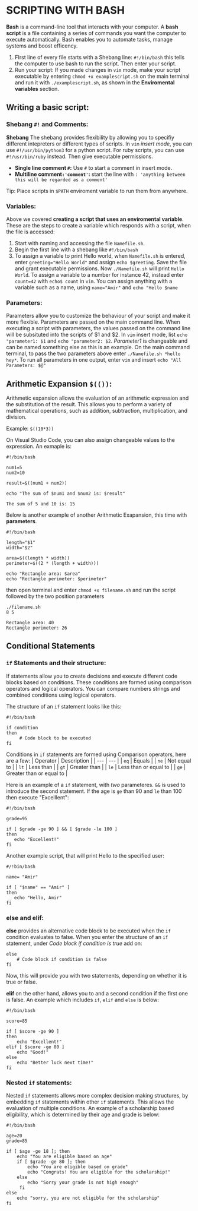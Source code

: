 # **SCRIPTING WITH BASH**

**Bash** is a command-line tool that interacts with your computer. A **bash script** is a file containing a series of commands you want the computer to execute automatically.
Bash enables you to automate tasks, manage systems and boost efficency.

1) FIrst line of every file starts with a Shebang line: `#!/bin/bash` this tells the computer to use bash to run the script. Then enter your script. 
2) Run your script: If you made changes in `vim` mode, make your script executable by entering `chmod +x examplescript.sh` on the main terminal and run it with `./examplescript.sh`, as shown in the **Enviromental variables** section. 

## **Writing a basic script**:

### **Shebang `#!` and Comments**:
**Shebang** The shebang provides flexibility by allowing you to specifiy different intepreters or different types of scripts. In `vim` *insert mode*, you can use `#!/usr/bin/python3` for a python script. For ruby scripts, you can use `#!/usr/bin/ruby` instead. Then give executable permissions. 

- **Single line comment `#`:** Use `#` to start a comment in insert mode. 
- **Multiline comment`:'comment'`:** start the line with `: 'anything between this will be regarded as a comment'`

Tip: Place scripts in `$PATH` enviroment variable to run them from anywhere.

### **Variables**:
Above we covered **creating a script that uses an enviromental variable**. These are the steps to create a variable which responds with a script, when the file is accessed: 
1) Start with naming and accessing the file `Namefile.sh`.
2) Begin the first line with a shebang like `#!/bin/bash`
3) To assign a variable to print Hello world, when `Namefile.sh` is entered, enter `greeting="Hello World"` and assign `echo $greeting`. Save the file and grant executable permissions. Now `./Namefile.sh` will print `Hello World`. To assign a variable to a number for instance 42, instead enter `count=42` with `echo$ count` in `vim`.
You can assign anything with a variable such as a name, using `name="Amir"` and `echo "Hello $name`

### **Parameters**:
Parameters allow you to customize the behaviour of your script and make it more flexible. Parameters are passed on the main command line. When executing a script with parameters, the values passed on the command line will be subsituted into the scripts of $1 and $2.
In `vim` insert mode, list `echo "parameter1: $1` and `echo "parameter2: $2`. *Parameter1* is changeable and can be named something else as this is an example. 
On the main command terminal, to pass the two parameters above enter `./Namefile.sh *hello hey*`. To run all parameters in one output, enter `vim` and insert `echo "All Parameters: $@"`

## **Arithmetic Expansion** `$(())`:
Arithmetic expansion allows the evaluation of an arithmetic expression and the substitution of the result. This allows you to perform a variety of mathematical operations, such as addition, subtraction, multiplication, and division.

Example: `$((10*3))`

On Visual Studio Code, you can also assign changeable values to the expression. An exmaple is:
``` 
#!/bin/bash 

num1=5
num2=10

result=$((num1 + num2))

echo "The sum of $num1 and $num2 is: $result"
```
```
The sum of 5 and 10 is: 15
```

Below is another example of another Arithmetic Exapansion, this time with **parameters**.
```
#!/bin/bash

length="$1"
width="$2"

area=$((length * width))
perimeter=$((2 * (length + width)))

echo "Rectangle area: $area"
echo "Rectangle perimeter: $perimeter"
```
then open terminal and enter `chmod +x filename.sh` and run the script followed by the two position parameters 
```
./filename.sh
8 5
```
```
Rectangle area: 40
Rectangle perimeter: 26
``` 

## **Conditional Statements**

### **`if` Statements and their structure**:
If statements allow you to create decisions and execute different code blocks based on conditions. These conditions are formed using comparison operators and logical operators. You can compare numbers strings and combined conditions using logical operators.

The structure of an `if` statement looks like this:
```
#!/bin/bash

if condition
then
     # Code block to be executed
fi
```
Conditions in `if` statements are formed using Comparison operators, here are a few: 
| Operator | Description |
| --- | --- |
| `eq` | Equals |
| `ne` | Not equal to |
| `lt` | Less than |
| `gt` | Greater than |
| `le` | Less than or equal to |
| `ge` | Greater than or equal to |

Here is an example of a `if` statement, with *two* parameteres. `&&` is used to introduce the second statement. If the age is `ge` than 90 and `le` than 100 then execute "Excelllent":

```
#!/bin/bash

grade=95

if [ $grade -ge 90 ] && [ $grade -le 100 ]
then
   echo "Excellent!"
fi
```

Another example script, that will print Hello to the specified user:
```
#/!bin/bash

name= "Amir"

if [ "$name" == "Amir" ]
then
   echo "Hello, Amir"
fi
```

### **else and elif**:
**else** provides an alternative code block to be executed when the `if` condition evaluates to false. When you enter the structure of an `if` statement, under *Code block if condition is true* add on:
```
else
    # Code block if condition is false
fi
```
Now, this will provide you with two statements, depending on whether it is true or false.

**elif** on the other hand, allows you to and a second condition if the first one is false. An example which includes `if`, `elif` and `else` is below:
```
#!/bin/bash

score=85

if [ $score -ge 90 ]
then
    echo "Excellent!"
elif [ $score -ge 80 ]
    echo "Good!"
else
    echo "Better luck next time!"
fi
```

### **Nested `if` statements**:
Nested `if` statements allows more complex decision making structures, by embedding `if` statements within other `if` statements. This allows the evaluation of multiple conditions. An example of a scholarship based eligibility, which is determined by their age and grade is below:
```
#!/bin/bash 

age=20
grade=85

if [ $age -ge 18 ]; then
    echo "You are eligible based on age"
    if [ $grade -ge 80 ]; then
        echo "You are eligible based on grade"
        echo "Congrats! You are eligible for the scholarship!"
    else
        echo "Sorry your grade is not high enough"
     fi
else
    echo "sorry, you are not eligible for the scholarship"
fi
```


